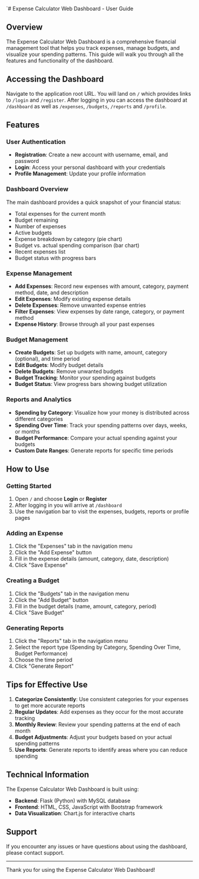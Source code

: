 `# Expense Calculator Web Dashboard - User Guide

## Overview

The Expense Calculator Web Dashboard is a comprehensive financial management tool that helps you track expenses, manage budgets, and visualize your spending patterns. This guide will walk you through all the features and functionality of the dashboard.

## Accessing the Dashboard

Navigate to the application root URL. You will land on `/` which provides links to
`/login` and `/register`. After logging in you can access the dashboard at
`/dashboard` as well as `/expenses`, `/budgets`, `/reports` and `/profile`.

## Features

### User Authentication
- **Registration**: Create a new account with username, email, and password
- **Login**: Access your personal dashboard with your credentials
- **Profile Management**: Update your profile information

### Dashboard Overview
The main dashboard provides a quick snapshot of your financial status:
- Total expenses for the current month
- Budget remaining
- Number of expenses
- Active budgets
- Expense breakdown by category (pie chart)
- Budget vs. actual spending comparison (bar chart)
- Recent expenses list
- Budget status with progress bars

### Expense Management
- **Add Expenses**: Record new expenses with amount, category, payment method, date, and description
- **Edit Expenses**: Modify existing expense details
- **Delete Expenses**: Remove unwanted expense entries
- **Filter Expenses**: View expenses by date range, category, or payment method
- **Expense History**: Browse through all your past expenses

### Budget Management
- **Create Budgets**: Set up budgets with name, amount, category (optional), and time period
- **Edit Budgets**: Modify budget details
- **Delete Budgets**: Remove unwanted budgets
- **Budget Tracking**: Monitor your spending against budgets
- **Budget Status**: View progress bars showing budget utilization

### Reports and Analytics
- **Spending by Category**: Visualize how your money is distributed across different categories
- **Spending Over Time**: Track your spending patterns over days, weeks, or months
- **Budget Performance**: Compare your actual spending against your budgets
- **Custom Date Ranges**: Generate reports for specific time periods

## How to Use

### Getting Started
1. Open `/` and choose **Login** or **Register**
2. After logging in you will arrive at `/dashboard`
3. Use the navigation bar to visit the expenses, budgets, reports or profile pages

### Adding an Expense
1. Click the "Expenses" tab in the navigation menu
2. Click the "Add Expense" button
3. Fill in the expense details (amount, category, date, description)
4. Click "Save Expense"

### Creating a Budget
1. Click the "Budgets" tab in the navigation menu
2. Click the "Add Budget" button
3. Fill in the budget details (name, amount, category, period)
4. Click "Save Budget"

### Generating Reports
1. Click the "Reports" tab in the navigation menu
2. Select the report type (Spending by Category, Spending Over Time, Budget Performance)
3. Choose the time period
4. Click "Generate Report"

## Tips for Effective Use

1. **Categorize Consistently**: Use consistent categories for your expenses to get more accurate reports
2. **Regular Updates**: Add expenses as they occur for the most accurate tracking
3. **Monthly Review**: Review your spending patterns at the end of each month
4. **Budget Adjustments**: Adjust your budgets based on your actual spending patterns
5. **Use Reports**: Generate reports to identify areas where you can reduce spending

## Technical Information

The Expense Calculator Web Dashboard is built using:
- **Backend**: Flask (Python) with MySQL database
- **Frontend**: HTML, CSS, JavaScript with Bootstrap framework
- **Data Visualization**: Chart.js for interactive charts

## Support

If you encounter any issues or have questions about using the dashboard, please contact support.

---

Thank you for using the Expense Calculator Web Dashboard!
